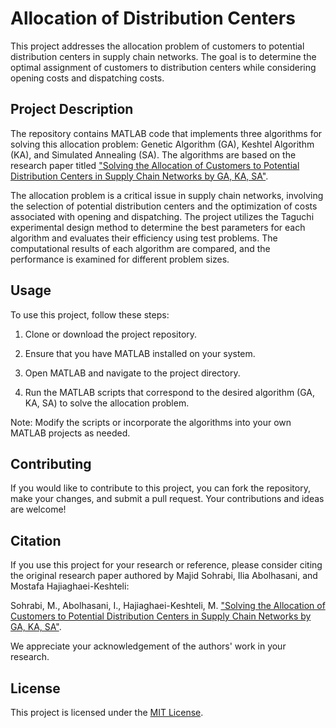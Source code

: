 # Allocation of Distribution Centers

This project addresses the allocation problem of customers to potential distribution centers in supply chain networks. The goal is to determine the optimal assignment of customers to distribution centers while considering opening costs and dispatching costs.

## Project Description

The repository contains MATLAB code that implements three algorithms for solving this allocation problem: Genetic Algorithm (GA), Keshtel Algorithm (KA), and Simulated Annealing (SA). The algorithms are based on the research paper titled ["Solving the Allocation of Customers to Potential Distribution Centers in Supply Chain Networks by GA, KA, SA"](https://www.researchgate.net/publication/317101536_Solving_the_Allocation_of_Customers_to_Potential_Distribution_Centers_in_Supply_Chain_Networks_by_GA_KA_SA).

The allocation problem is a critical issue in supply chain networks, involving the selection of potential distribution centers and the optimization of costs associated with opening and dispatching. The project utilizes the Taguchi experimental design method to determine the best parameters for each algorithm and evaluates their efficiency using test problems. The computational results of each algorithm are compared, and the performance is examined for different problem sizes.

## Usage

To use this project, follow these steps:

1. Clone or download the project repository.

2. Ensure that you have MATLAB installed on your system.

3. Open MATLAB and navigate to the project directory.

4. Run the MATLAB scripts that correspond to the desired algorithm (GA, KA, SA) to solve the allocation problem.

Note: Modify the scripts or incorporate the algorithms into your own MATLAB projects as needed.

## Contributing

If you would like to contribute to this project, you can fork the repository, make your changes, and submit a pull request. Your contributions and ideas are welcome!

## Citation
If you use this project for your research or reference, please consider citing the original research paper authored by Majid Sohrabi, Ilia Abolhasani, and Mostafa Hajiaghaei-Keshteli:

Sohrabi, M., Abolhasani, I., Hajiaghaei-Keshteli, M.  ["Solving the Allocation of Customers to Potential Distribution Centers in Supply Chain Networks by GA, KA, SA"](https://www.researchgate.net/publication/317101536_Solving_the_Allocation_of_Customers_to_Potential_Distribution_Centers_in_Supply_Chain_Networks_by_GA_KA_SA).


We appreciate your acknowledgement of the authors' work in your research.
## License

This project is licensed under the [MIT License](LICENSE).
